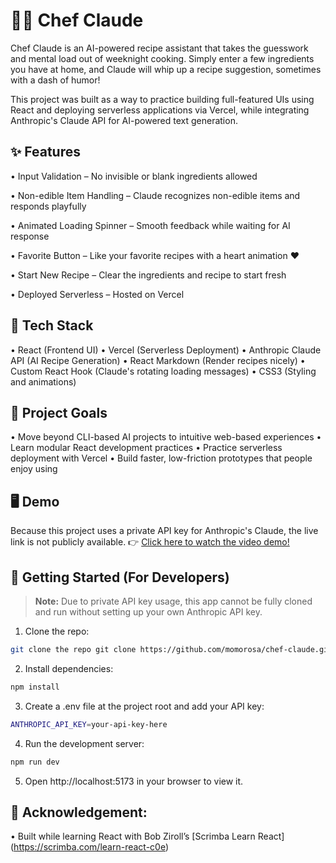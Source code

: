 # 🧑‍🍳 Chef Claude

Chef Claude is an AI-powered recipe assistant that takes the guesswork and mental load out of weeknight cooking. Simply enter a few ingredients you have at home, and Claude will whip up a recipe suggestion, sometimes with a dash of humor! 

This project was built as a way to practice building full-featured UIs using React and deploying serverless applications via Vercel, while integrating Anthropic's Claude API for AI-powered text generation.


## ✨ Features

• Input Validation – No invisible or blank ingredients allowed

• Non-edible Item Handling – Claude recognizes non-edible items and responds playfully

• Animated Loading Spinner – Smooth feedback while waiting for AI response

• Favorite Button – Like your favorite recipes with a heart animation ❤️

• Start New Recipe – Clear the ingredients and recipe to start fresh

• Deployed Serverless – Hosted on Vercel



## 🤖 Tech Stack

• React (Frontend UI)
• Vercel (Serverless Deployment)
• Anthropic Claude API (AI Recipe Generation)
• React Markdown (Render recipes nicely)
• Custom React Hook (Claude's rotating loading messages)
• CSS3 (Styling and animations)



## 🎯 Project Goals

• Move beyond CLI-based AI projects to intuitive web-based experiences
• Learn modular React development practices
• Practice serverless deployment with Vercel
• Build faster, low-friction prototypes that people enjoy using



## 🖥️ Demo

Because this project uses a private API key for Anthropic's Claude, the live link is not publicly available.
👉 [Click here to watch the video demo!](https://vimeo.com/1078803467?share=copy#t=0)



## 🚀 Getting Started (For Developers)

> **Note:** Due to private API key usage, this app cannot be fully cloned and run without setting up your own Anthropic API key.

1. Clone the repo:
``` zsh
git clone the repo git clone https://github.com/momorosa/chef-claude.git cd chef-claude  
```

2. Install dependencies:
``` zsh 
npm install  
```

3. Create a .env file at the project root and add your API key:
``` zsh
ANTHROPIC_API_KEY=your-api-key-here
```

4. Run the development server:
``` zsh
npm run dev
```

5. Open http://localhost:5173 in your browser to view it.



## 💛 Acknowledgement:

• Built while learning React with Bob Ziroll’s [Scrimba Learn React] (https://scrimba.com/learn-react-c0e)

